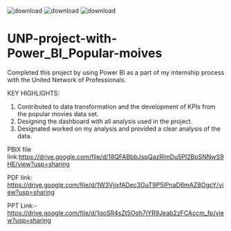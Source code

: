 ![download](https://github.com/user-attachments/assets/e7c96a9e-c65f-444c-a7d2-75bf7afd3976) ![download](https://github.com/user-attachments/assets/9cb2dd43-022e-468c-a9f9-e9151477073f)
![download](https://github.com/user-attachments/assets/f33dd449-5597-45aa-a9e3-5becd81fdeb1) 




# UNP-project-with-Power_BI_Popular-moives

Completed this project by using Power BI as a part of my internship process with the United Network of Professionals.

KEY HIGHLIGHTS:

1. Contributed to data transformation and the development of KPIs from the popular movies data set.
2. Designing the dashboard with all analysis used in the project.
3. Designated worked on my analysis and provided a clear analysis of the data.

PBIX file link:https://drive.google.com/file/d/18QFABbbJspQazRlmDu5Pl2BpSNNwS9HE/view?usp=sharing

PDF link: https://drive.google.com/file/d/1W3VjixfADec3GuT9P5IPnaD6mAZ8OgcY/view?usp=sharing

PPT Link:- https://drive.google.com/file/d/1qoSR4sZt5Ooh7jYR9Jeab2zFCAccm_fp/view?usp=sharing
